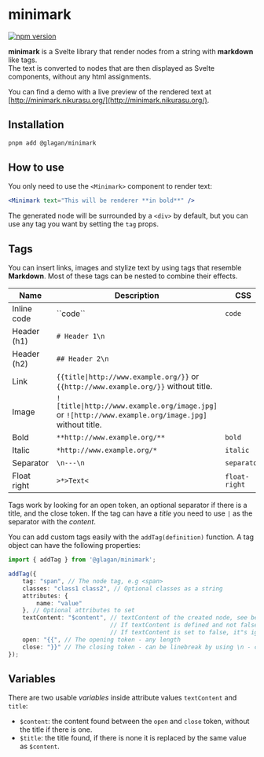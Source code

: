 # minimark

[![npm version](https://badge.fury.io/js/@glagan%2Fminimark.svg)](https://badge.fury.io/js/@glagan%2Fminimark)

**minimark** is a Svelte library that render nodes from a string with **markdown** like tags.  
The text is converted to nodes that are then displayed as Svelte components, without any html assignments.

You can find a demo with a live preview of the rendered text at [http://minimark.nikurasu.org/](http://minimark.nikurasu.org/).

## Installation

```bash
pnpm add @glagan/minimark
```

## How to use

You only need to use the ``<Minimark>`` component to render text:

```jsx
<Minimark text="This will be renderer **in bold**" />
```

The generated node will be surrounded by a ``<div>`` by default, but you can use any tag you want by setting the ``tag`` props.

## Tags

You can insert links, images and stylize text by using tags that resemble **Markdown**.
Most of these tags can be nested to combine their effects.

| Name | Description | CSS |
|---|---|---|
| Inline code | \`\`code\`\` | ``code`` |
| Header (h1) | ``# Header 1\n`` |  |
| Header (h2) | ``## Header 2\n`` |  |
| Link | ``{{title\|http://www.example.org/}}`` or ``{{http://www.example.org/}}`` without title. |
| Image | ``![title\|http://www.example.org/image.jpg]`` or ``![http://www.example.org/image.jpg]`` without title. |
| Bold | ``**http://www.example.org/**`` | ``bold`` |
| Italic | ``*http://www.example.org/*`` | ``italic`` |
| Separator | ``\n---\n`` | ``separator`` |
| Float right | ``>*>Text<`` | ``float-right`` |

Tags work by looking for an open token, an optional separator if there is a title, and the close token.
If the tag can have a *title* you need to use ``|`` as the separator with the *content*.

You can add custom tags easily with the ``addTag(definition)`` function.
A tag object can have the following properties:

```typescript
import { addTag } from '@glagan/minimark';

addTag({
    tag: "span", // The node tag, e.g <span>
    classes: "class1 class2", // Optional classes as a string
    attributes: {
        name: "value"
    }, // Optional attributes to set
    textContent: "$content", // textContent of the created node, see below for variables
                             // If textContent is defined and not false the content cannot have childs (nested other tags)
							 // If textContent is set to false, it"s ignored (for self-closing tags)
    open: "{{", // The opening token - any length
    close: "}}" // The closing token - can be linebreak by using \n - can also be empty
});
```

## Variables

There are two usable *variables* inside attribute values ``textContent`` and ``title``:

* ``$content``: the content found between the ``open`` and ``close`` token, without the title if there is one.
* ``$title``: the title found, if there is none it is replaced by the same value as ``$content``.
